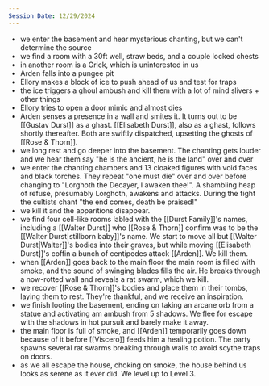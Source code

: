 ```yaml
---
Session Date: 12/29/2024
---
```

- we enter the basement and hear mysterious chanting, but we can't determine the source
- we find a room with a 30ft well, straw beds, and a couple locked chests
- in another room is a Grick, which is uninterested in us
- Arden falls into a pungee pit
- Ellory makes a block of ice to push ahead of us and test for traps
- the ice triggers a ghoul ambush and kill them with a lot of mind slivers + other things
- Ellory tries to open a door mimic and almost dies
- Arden senses a presence in a wall and smites it. It turns out to be [[Gustav Durst]] as a ghast. [[Elisabeth Durst]], also as a ghast, follows shortly thereafter. Both are swiftly dispatched, upsetting the ghosts of [[Rose & Thorn]].
- we long rest and go deeper into the basement. The chanting gets louder and we hear them say "he is the ancient, he is the land" over and over
- we enter the chanting chambers and 13 cloaked figures with void faces and black torches. They repeat "one must die" over and over before changing to "Lorghoth the Decayer, I awaken thee!". A shambling heap of refuse, presumably Lorghoth, awakens and attacks. During the fight the cultists chant "the end comes, death be praised!"
- we kill it and the apparitions disappear.
- we find four cell-like rooms labled with the [[Durst Family]]'s names, including a [[Walter Durst]] who [[Rose & Thorn]] confirm was to be the [[Walter Durst|stillborn baby]]'s name. We start to move all but [[Walter Durst|Walter]]'s bodies into their graves, but while moving [[Elisabeth Durst]]'s coffin a bunch of centipedes attack [[Arden]]. We kill them.
- when [[Arden]] goes back to the main floor the main room is filled with smoke, and the sound of swinging blades fills the air. He breaks through a now-rotted wall and reveals a rat swarm, which we kill.
- we recover [[Rose & Thorn]]'s bodies and place them in their tombs, laying them to rest. They're thankful, and we receive an inspiration.
- we finish looting the basement, ending on taking an arcane orb from a statue and activating am ambush from 5 shadows. We flee for escape with the shadows in hot pursuit and barely make it away.
- the main floor is full of smoke, and [[Arden]] temporarily goes down because of it before [[Viscero]] feeds him a healing potion. The party spawns several rat swarms breaking through walls to avoid scythe traps on doors.
- as we all escape the house, choking on smoke, the house behind us looks as serene as it ever did. We level up to Level 3.